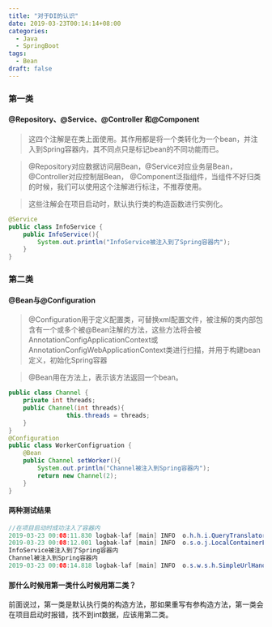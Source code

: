 ```yaml
---
title: "对于DI的认识"
date: 2019-03-23T00:14:14+08:00
categories:
  - Java
  - SpringBoot
tags:
  - Bean
draft: false
---
```

<a name="8c4c7a94"></a>
### 第一类
<a name="a36a6d69"></a>
#### @Repository、@Service、@Controller 和@Component
> 这四个注解是在类上面使用。其作用都是将一个类转化为一个bean，并注入到Spring容器内，其不同点只是标记bean的不同功能而已。


> @Repository对应数据访问层Bean，@Service对应业务层Bean，@Controller对应控制层Bean，
> @Component泛指组件，当组件不好归类的时候，我们可以使用这个注解进行标注，不推荐使用。


> 这些注解会在项目启动时，默认执行类的构造函数进行实例化。


```java
@Service
public class InfoService {
    public InfoService(){
        System.out.println("InfoService被注入到了Spring容器内");
    }
}

```

<a name="3e8bda24"></a>
### 第二类
<a name="ace79a72"></a>
#### @Bean与@Configuration
> @Configuration用于定义配置类，可替换xml配置文件，被注解的类内部包含有一个或多个被@Bean注解的方法，这些方法将会被AnnotationConfigApplicationContext或AnnotationConfigWebApplicationContext类进行扫描，并用于构建bean定义，初始化Spring容器

> @Bean用在方法上，表示该方法返回一个bean。
> 

```java
public class Channel {
    private int threads;
    public Channel(int threads){
				this.threads = threads;
    }
}
@Configuration
public class WorkerConfigruation {
    @Bean
    public Channel setWorker(){
        System.out.println("Channel被注入到Spring容器内");
        return new Channel(2);
    }
}
```


<a name="d9bc9e1c"></a>
#### 两种测试结果

```java
//在项目启动时成功注入了容器内
2019-03-23 00:08:11.830 logbak-laf [main] INFO  o.h.h.i.QueryTranslatorFactoryInitiator - HHH000397: Using ASTQueryTranslatorFactory
2019-03-23 00:08:12.001 logbak-laf [main] INFO  o.s.o.j.LocalContainerEntityManagerFactoryBean - Initialized JPA EntityManagerFactory for persistence unit 'default'
InfoService被注入到了Spring容器内
Channel被注入到Spring容器内
2019-03-23 00:08:14.818 logbak-laf [main] INFO  o.s.w.s.h.SimpleUrlHandlerMapping - Mapped URL path [/**/favicon.ico] onto handler of type [class org.springframework.web.servlet.resource.ResourceHttpRequestHandler]
```

<a name="b127276b"></a>
#### 那什么时候用第一类什么时候用第二类？

前面说过，第一类是默认执行类的构造方法，那如果重写有参构造方法，第一类会在项目启动时报错，找不到int数据，应该用第二类。
